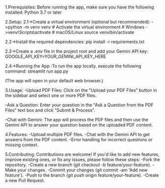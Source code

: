 1.Prerequisites:
Before running the app, make sure you have the following installed:
Python 3.7 or later

2.Setup:
2.1->Create a virtual environment (optional but recommended):
      ->python -m venv venv
        # Activate the virtual environment
        # Windows
        ->venv\Scripts\activate
        # macOS/Linux
        source venv/bin/activate

2.2->Install the required dependencies: pip install -r requirements.txt

2.3->Create a .env file in the project root and add your Gemini API key:
        GOOGLE_API_KEY=YOUR_GEMINI_API_KEY_HERE

2.4->Running the App :To run the app locally, execute the following command:
        streamlit run app.py

(The app will open in your default web browser.)



3.Usage:
-Upload PDF Files: Click on the "Upload your PDF Files" button in the sidebar and select one or more PDF files.

-Ask a Question: Enter your question in the "Ask a Question from the PDF Files" text box and click "Submit & Process".

-Chat with Gemini: The app will process the PDF files and then use the Gemini API to answer your question based on the uploaded PDF content.

4.Features:
-Upload multiple PDF files.
-Chat with the Gemini API to get answers from the PDF content.
-Error handling for incorrect questions or missing context.

5.Contributing:
Contributions are welcome! If you'd like to add new features, improve existing ones, or fix any issues, please follow these steps:
-Fork the repository.
-Create a new branch (git checkout -b feature/your-feature).
-Make your changes.
-Commit your changes (git commit -am 'Add new feature').
-Push to the branch (git push origin feature/your-feature).
-Create a new Pull Request.